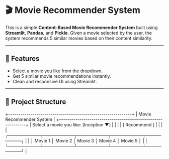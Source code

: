 # 🎬 Movie Recommender System

This is a simple **Content-Based Movie Recommender System** built using **Streamlit**, **Pandas**, and **Pickle**. Given a movie selected by the user, the system recommends 5 similar movies based on their content similarity.

---

## 🚀 Features

- Select a movie you like from the dropdown.
- Get 5 similar movie recommendations instantly.
- Clean and responsive UI using Streamlit.

---

## 📁 Project Structure
+-------------------------------------------------------------+
|                     Movie Recommender System                |
+-------------------------------------------------------------+
| Select a movie you like: [Inception ▼]                      |
|                                                             |
| [ Recommend ]                                               |
|                                                             |
| ┌──────────┬──────────┬──────────┬──────────┬──────────┐    |
| │ Movie 1  │ Movie 2  │ Movie 3  │ Movie 4  │ Movie 5  │    |
| └──────────┴──────────┴──────────┴──────────┴──────────┘    |
